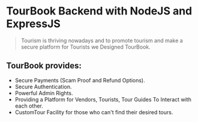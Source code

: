 # TourBook Backend with NodeJS and ExpressJS

> Tourism is thriving nowadays and to promote tourism and make a secure platform for Tourists we Designed TourBook.

## TourBook provides:

- Secure Payments (Scam Proof and Refund Options).
- Secure Authentication.
- Powerful Admin Rights.
- Providing a Platform for Vendors, Tourists, Tour Guides To Interact with each other.
- CustomTour Facility for those who can't find their desired tours.
